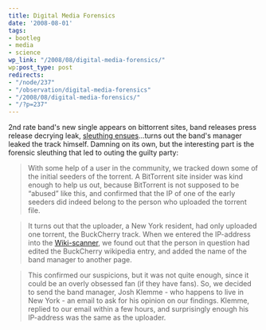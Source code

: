 ```yaml
---
title: Digital Media Forensics
date: '2008-08-01'
tags:
- bootleg
- media
- science
wp_link: "/2008/08/digital-media-forensics/"
wp:post_type: post
redirects:
- "/node/237"
- "/observation/digital-media-forensics"
- "/2008/08/digital-media-forensics/"
- "/?p=237"
---
```


2nd rate band's new single appears on bittorrent sites, band releases press release decrying leak, [sleuthing ensues](http://torrentfreak.com/band-leaks-track-to-bittorrent-blames-pirates-080731/)...turns out the band's manager leaked the track himself. Damning on its own, but the interesting part is the forensic sleuthing that led to outing the guilty party:

>

> With some help of a user in the community, we tracked down some of the initial seeders of the torrent. A BitTorrent site insider was kind enough to help us out, because BitTorrent is not supposed to be “abused” like this, and confirmed that the IP of one of the early seeders did indeed belong to the person who uploaded the torrent file.

> It turns out that the uploader, a New York resident, had only uploaded one torrent, the BuckCherry track. When we entered the IP-address into the [Wiki-scanner](http://wikiscanner.virgil.gr/), we found out that the person in question had edited the BuckCherry wikipedia entry, and added the name of the band manager to another page.

> This confirmed our suspicions, but it was not quite enough, since it could be an overly obsessed fan (if they have fans). So, we decided to send the band manager, Josh Klemme - who happens to live in New York - an email to ask for his opinion on our findings. Klemme, replied to our email within a few hours, and surprisingly enough his IP-address was the same as the uploader.

